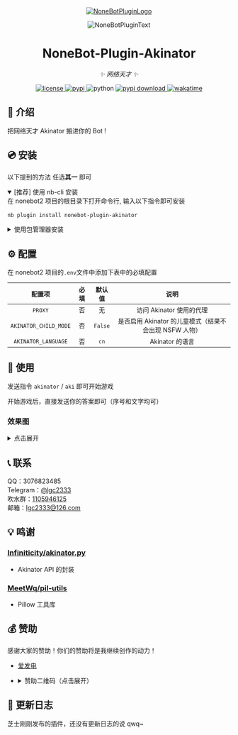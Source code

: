 <!-- markdownlint-disable MD031 MD033 MD036 MD041 -->

<div align="center">

<a href="https://v2.nonebot.dev/store">
  <img src="https://raw.githubusercontent.com/A-kirami/nonebot-plugin-template/resources/nbp_logo.png" width="180" height="180" alt="NoneBotPluginLogo">
</a>

<p>
  <img src="https://raw.githubusercontent.com/A-kirami/nonebot-plugin-template/resources/NoneBotPlugin.svg" width="240" alt="NoneBotPluginText">
</p>

# NoneBot-Plugin-Akinator

_✨ 网络天才 ✨_

<a href="./LICENSE">
  <img src="https://img.shields.io/github/license/lgc2333/nonebot-plugin-akinator.svg" alt="license">
</a>
<a href="https://pypi.python.org/pypi/nonebot-plugin-akinator">
  <img src="https://img.shields.io/pypi/v/nonebot-plugin-akinator.svg" alt="pypi">
</a>
<img src="https://img.shields.io/badge/python-3.8+-blue.svg" alt="python">
<a href="https://pypi.python.org/pypi/nonebot-plugin-akinator">
  <img src="https://img.shields.io/pypi/dm/nonebot-plugin-akinator" alt="pypi download">
</a>
<a href="https://wakatime.com/badge/user/b61b0f9a-f40b-4c82-bc51-0a75c67bfccf/project/72301ebc-2fc2-49f9-8b6f-92c19d6bf784">
  <img src="https://wakatime.com/badge/user/b61b0f9a-f40b-4c82-bc51-0a75c67bfccf/project/72301ebc-2fc2-49f9-8b6f-92c19d6bf784.svg" alt="wakatime">
</a>

</div>

## 📖 介绍

把网络天才 Akinator 搬进你的 Bot !

## 💿 安装

以下提到的方法 任选**其一** 即可

<details open>
<summary>[推荐] 使用 nb-cli 安装</summary>
在 nonebot2 项目的根目录下打开命令行, 输入以下指令即可安装

```bash
nb plugin install nonebot-plugin-akinator
```

</details>

<details>
<summary>使用包管理器安装</summary>
在 nonebot2 项目的插件目录下, 打开命令行, 根据你使用的包管理器, 输入相应的安装命令

<details>
<summary>pip</summary>

```bash
pip install nonebot-plugin-akinator
```

</details>
<details>
<summary>pdm</summary>

```bash
pdm add nonebot-plugin-akinator
```

</details>
<details>
<summary>poetry</summary>

```bash
poetry add nonebot-plugin-akinator
```

</details>
<details>
<summary>conda</summary>

```bash
conda install nonebot-plugin-akinator
```

</details>

打开 nonebot2 项目根目录下的 `pyproject.toml` 文件, 在 `[tool.nonebot]` 部分的 `plugins` 项里追加写入

```toml
[tool.nonebot]
plugins = [
    # ...
    "nonebot_plugin_akinator"
]
```

</details>

## ⚙️ 配置

在 nonebot2 项目的`.env`文件中添加下表中的必填配置

|        配置项         | 必填 | 默认值  |                          说明                          |
| :-------------------: | :--: | :-----: | :----------------------------------------------------: |
|        `PROXY`        |  否  |   无    |                访问 Akinator 使用的代理                |
| `AKINATOR_CHILD_MODE` |  否  | `False` | 是否启用 Akinator 的儿童模式（结果不会出现 NSFW 人物） |
|  `AKINATOR_LANGUAGE`  |  否  |  `cn`   |                    Akinator 的语言                     |

## 🎉 使用

发送指令 `akinator` / `aki` 即可开始游戏

开始游戏后，直接发送你的答案即可（序号和文字均可）

### 效果图

<details>
  <summary>点击展开</summary>

![Alt text](https://raw.githubusercontent.com/lgc-NB2Dev/readme/main/akinator/QQ%E5%9B%BE%E7%89%8720230415063509.png)  
![Alt text](https://raw.githubusercontent.com/lgc-NB2Dev/readme/main/akinator/QQ%E5%9B%BE%E7%89%8720230415063607.png)

</details>

## 📞 联系

QQ：3076823485  
Telegram：[@lgc2333](https://t.me/lgc2333)  
吹水群：[1105946125](https://jq.qq.com/?_wv=1027&k=Z3n1MpEp)  
邮箱：<lgc2333@126.com>

## 💡 鸣谢

### [Infiniticity/akinator.py](https://github.com/Infiniticity/akinator.py)

- Akinator API 的封装

### [MeetWq/pil-utils](https://github.com/MeetWq/pil-utils/)

- Pillow 工具库

## 💰 赞助

感谢大家的赞助！你们的赞助将是我继续创作的动力！

- [爱发电](https://afdian.net/@lgc2333)
- <details>
    <summary>赞助二维码（点击展开）</summary>

  ![讨饭](https://raw.githubusercontent.com/lgc2333/ShigureBotMenu/master/src/imgs/sponsor.png)

  </details>

## 📝 更新日志

芝士刚刚发布的插件，还没有更新日志的说 qwq~
